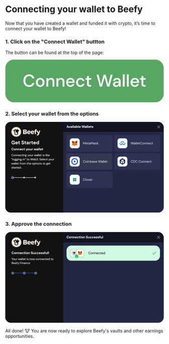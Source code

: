 # Connecting your wallet to Beefy

Now that you have created a wallet and funded it with crypto, it’s time to connect your wallet to Beefy!

### 1. Click on the "Connect Wallet" buttton

The button can be found at the top of the page:

![](<../.gitbook/assets/image (1).png>)

### 2. Select your wallet from the options

![](<../.gitbook/assets/image (2) (1).png>)

### 3. Approve the connection

![](<../.gitbook/assets/image (3).png>)

All done! :cow: You are now ready to explore Beefy's vaults and other earnings opportunities.
